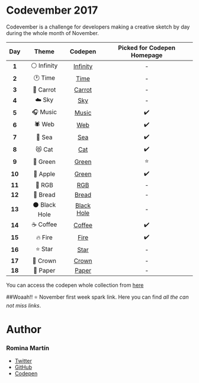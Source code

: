 # Codevember 2017

Codevember is a challenge for developers making a creative sketch by day during the whole month of November. 

| Day   | Theme | Codepen | Picked for Codepen Homepage|
|:-----:|:-----:|:-------:|:--------------------------:|
| **1** | :white_circle: Infinity | [Infinity](https://codepen.io/RominaMartin/full/mQbdWE/) | - |
| **2** | :clock1: Time | [Time](https://codepen.io/RominaMartin/full/PxYMNO/) | - |
| **3** | :carrot: Carrot | [Carrot](https://codepen.io/RominaMartin/full/KrKRzx/) | - |
| **4** | :cloud: Sky | [Sky](https://codepen.io/RominaMartin/full/XyJXxW/) | - |
| **5** | :headphones: Music | [Music](https://codepen.io/RominaMartin/full/OaVWqM/) | :heavy_check_mark: |
| **6** | :spider: Web | [Web](https://codepen.io/RominaMartin/full/pQjrqV/) | :heavy_check_mark: |
| **7** | :ocean: Sea | [Sea](https://codepen.io/RominaMartin/full/xQZqyM/) | :heavy_check_mark: |
| **8** | :heart_eyes_cat: Cat | [Cat](https://codepen.io/RominaMartin/full/yQOjye/) | :heavy_check_mark: |
| **9** | :green_heart: Green | [Green](https://codepen.io/RominaMartin/full/vQKaBK/) | :star: |
| **10** | :apple: Apple | [Green](https://codepen.io/RominaMartin/full/XyKwoy/) | :heavy_check_mark: |
| **11** | :art: RGB | [RGB](https://codepen.io/RominaMartin/full/KrgXqW/) | - |
| **12** | :bread: Bread | [Bread](https://codepen.io/RominaMartin/full/PxbVKr/) | - |
| **13** | :black_circle: Black Hole | [Black Hole](https://codepen.io/RominaMartin/full/eQgwRM/) | - |
| **14** | :coffee: Coffee | [Coffee](https://codepen.io/RominaMartin/full/gQWPxg/) | :heavy_check_mark: |
| **15** | :fire: Fire | [Fire](https://codepen.io/RominaMartin/full/KrqMVw/) | :heavy_check_mark: |
| **16** | :star: Star | [Star](https://codepen.io/RominaMartin/full/RqZGwO/) | - |
| **17** | :crown: Crown | [Crown](https://codepen.io/RominaMartin/full/bQrQNm/) | - |
| **18** | :raised_back_of_hand: Paper | [Paper](https://codepen.io/RominaMartin/full/vQegvr/) | - |


You can access the codepen whole collection from [here](https://codepen.io/collection/Xqmkdo/)


##Woaah!!
:star: November first week spark link. Here you can find _all the can not miss links_.

# Author
### Romina Martín
- [Twitter](https://twitter.com/rominamartinlib)
- [GitHub](https://github.com/rominamartin)
- [Codepen](https://codepen.io/rominamartin)